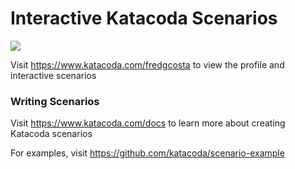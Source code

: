 # Interactive Katacoda Scenarios

[![](http://shields.katacoda.com/katacoda/fredgcosta/count.svg)](https://www.katacoda.com/fredgcosta "Get your profile on Katacoda.com")

Visit https://www.katacoda.com/fredgcosta to view the profile and interactive scenarios

### Writing Scenarios
Visit https://www.katacoda.com/docs to learn more about creating Katacoda scenarios

For examples, visit https://github.com/katacoda/scenario-example
